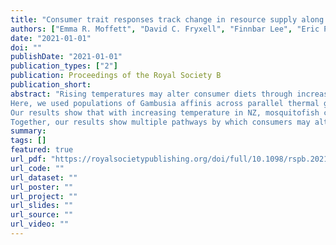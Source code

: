 ```yaml
---
title: "Consumer trait responses track change in resource supply along replicated thermal gradients"
authors: ["Emma R. Moffett", "David C. Fryxell", "Finnbar Lee", "Eric P. Palkovacs", "Kevin S. Simon"]
date: "2021-01-01"
doi: ""
publishDate: "2021-01-01"
publication_types: ["2"]
publication: Proceedings of the Royal Society B
publication_short:
abstract: "Rising temperatures may alter consumer diets through increased metabolic demand and altered resource availability. However, current theories assessing dietary shifts with warming do not account for a change in resource availability. It is unknown whether consumers will increase consumption rates or consume different resources to meet increased energy requirements and whether the dietary change will lead to associated variation in morphology and nutrient utilization.
Here, we used populations of Gambusia affinis across parallel thermal gradients in New Zealand (NZ) and California (CA) to understand the influence of temperature on diets, morphology and stoichiometric phenotypes.
Our results show that with increasing temperature in NZ, mosquitofish consumed more plant material, whereas in CA mosquitofish shifted towards increased consumption of invertebrate prey. In both regions, populations with plant-based diets had fuller guts, longer relative gut lengths, superior-orientated mouths and reduced body elemental %C and N/P.
Together, our results show multiple pathways by which consumers may alter their feeding patterns with rising temperatures, and they suggest that warming-induced changes to resource availability may be the principal determinant of which pathway is taken."
summary:
tags: []
featured: true
url_pdf: "https://royalsocietypublishing.org/doi/full/10.1098/rspb.2021.2144"
url_code: ""
url_dataset: ""
url_poster: ""
url_project: ""
url_slides: ""
url_source: ""
url_video: ""
---
```

